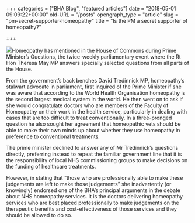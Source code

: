 +++
categories = ["BHA Blog", "featured articles"]
date = "2018-05-01 09:09:22+00:00"
old-URL = "/posts"
opengraph_type = "article"
slug = "pm-secret-supporter-homeopathy"
title = "Is the PM a secret supporter of homeopathy?"

+++

![](https://res.cloudinary.com/homeopathyuk/v1557403245/bha/Theresa_May_UKhomeoffice-199x300.jpg)Homeopathy has mentioned in the House of Commons during Prime Minister’s Questions, the twice-weekly parliamentary event where the Rt Hon Theresa May MP answers specially selected questions from all parts of the House.

From the government’s back benches David Tredinnick MP, homeopathy’s stalwart advocate in parliament, first inquired of the Prime Minister if she was aware that according to the World Health Organisation homeopathy is the second largest medical system in the world. He then went on to ask if she would congratulate doctors who are members of the Faculty of Homeopathy on their work in the health service, particularly in dealing with cases that are too difficult to treat conventionally. In a three-pronged question he also sought her agreement that homeopathic vets should be able to make their own minds up about whether they use homeopathy in preference to conventional treatments.

The prime minister declined to answer any of Mr Tredinnick’s questions directly, preferring instead to repeat the familiar government line that it is the responsibility of local NHS commissioning groups to make decisions on the funding of healthcare treatments.

However, in stating that “those who are professionally able to make these judgements are left to make those judgements” she inadvertently (or knowingly) endorsed one of the BHA’s principal arguments in the debate about NHS homeopathy services. It is the doctors delivering homeopathy services who are best placed professionally to make judgements on the therapeutic benefits and cost-effectiveness of those services and they should be allowed to do so.
